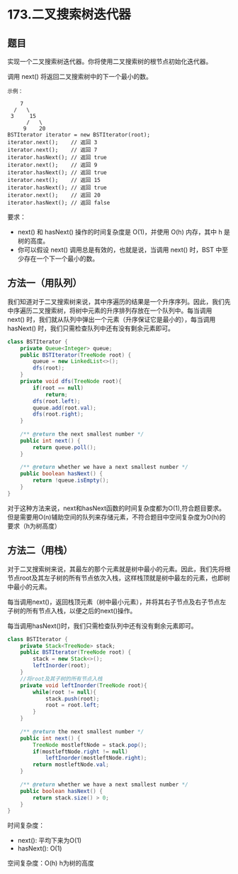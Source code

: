# 173.二叉搜索树迭代器

## 题目  
实现一个二叉搜索树迭代器。你将使用二叉搜索树的根节点初始化迭代器。

调用 next() 将返回二叉搜索树中的下一个最小的数。  

    示例：

        7
      /   \
     3     15
          /   \
         9    20 
    BSTIterator iterator = new BSTIterator(root);
    iterator.next();    // 返回 3
    iterator.next();    // 返回 7
    iterator.hasNext(); // 返回 true
    iterator.next();    // 返回 9
    iterator.hasNext(); // 返回 true
    iterator.next();    // 返回 15
    iterator.hasNext(); // 返回 true
    iterator.next();    // 返回 20
    iterator.hasNext(); // 返回 false

要求：  
* next() 和 hasNext() 操作的时间复杂度是 O(1)，并使用 O(h) 内存，其中 h 是树的高度。
* 你可以假设 next() 调用总是有效的，也就是说，当调用 next() 时，BST 中至少存在一个下一个最小的数。


## 方法一（用队列）
我们知道对于二叉搜索树来说，其中序遍历的结果是一个升序序列。因此，我们先中序遍历二叉搜索树，将树中元素的升序排列存放在一个队列中。每当调用 next() 时，我们就从队列中弹出一个元素（升序保证它是最小的），每当调用hasNext() 时，我们只需检查队列中还有没有剩余元素即可。
```java
class BSTIterator {
    private Queue<Integer> queue;
    public BSTIterator(TreeNode root) {
        queue = new LinkedList<>();
        dfs(root);
    }
    private void dfs(TreeNode root){
        if(root == null)
            return;
        dfs(root.left);
        queue.add(root.val);
        dfs(root.right);
    }
    
    /** @return the next smallest number */
    public int next() {
        return queue.poll();
    }
    
    /** @return whether we have a next smallest number */
    public boolean hasNext() {
        return !queue.isEmpty();
    }
}
```
对于这种方法来说，next和hasNext函数的时间复杂度都为O(1),符合题目要求。但是需要用O(n)辅助空间的队列来存储元素，不符合题目中空间复杂度为O(h)的要求（h为树高度）
## 方法二（用栈）
对于二叉搜索树来说，其最左的那个元素就是树中最小的元素。因此，我们先将根节点root及其左子树的所有节点依次入栈，这样栈顶就是树中最左的元素，也即树中最小的元素。

每当调用next()，返回栈顶元素（树中最小元素），并将其右子节点及右子节点左子树的所有节点入栈，以便之后的next()操作。

每当调用hasNext()时，我们只需检查队列中还有没有剩余元素即可。

```java
class BSTIterator {
    private Stack<TreeNode> stack;
    public BSTIterator(TreeNode root) {
        stack = new Stack<>();
        leftInorder(root);
    }
    //将root及其子树的所有节点入栈
    private void leftInorder(TreeNode root){
        while(root != null){
            stack.push(root);
            root = root.left;
        }
    }
    
    /** @return the next smallest number */
    public int next() {
        TreeNode mostleftNode = stack.pop();
        if(mostleftNode.right != null)
            leftInorder(mostleftNode.right);
        return mostleftNode.val;
    }
    
    /** @return whether we have a next smallest number */
    public boolean hasNext() {
        return stack.size() > 0;
    }
}
```

时间复杂度：
* next(): 平均下来为O(1)
* hasNext(): O(1)

空间复杂度：O(h)  h为树的高度
